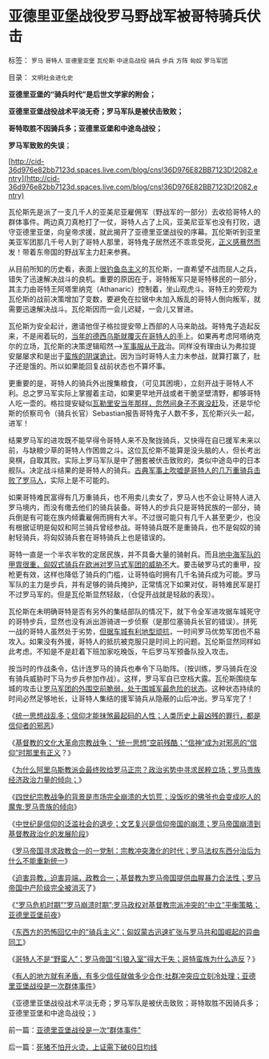 # 亚德里亚堡战役罗马野战军被哥特骑兵伏击

标签： `罗马` `哥特人` `亚德里亚堡` `瓦伦斯` `中途岛战役` `骑兵` `步兵` `方阵` `匈奴` `罗马军团` 

目录： `文明社会进化史`

**亚德里亚堡的“骑兵时代”是后世文学家的附会；**

**亚德里亚堡战役战术平淡无奇；罗马军队是被伏击致败；**

**哥特取胜不因骑兵多；亚德里亚堡和中途岛战役；**

**罗马军致败的失误**；

[http://cid-36d976e82bb7123d.spaces.live.com/blog/cns!36D976E82BB7123D!2082.entry](http://cid-36d976e82bb7123d.spaces.live.com/blog/cns!36D976E82BB7123D!2082.entry)

瓦伦斯先是派了一支几千人的亚美尼亚雇佣军（野战军的一部分）去收拾哥特人的群体事件。两边真刀真枪打了一仗，哥特人占了上风，亚美尼亚军也没有打败，退守亚德里亚堡，向皇帝求援，就此揭开了亚德里亚堡战役的序幕。瓦伦斯听到亚里美亚军团那几千号人到了哥特人那里，哥特鬼子居然还不乖乖受死，[正义感蓦然而](../../../2009/11/14/正义感也可以变得非常可怕.md)发！带着东帝国的野战军主力赶来参赛。

从目前所知的历史看，表面上[很钓鱼岛主义](http://darthvad.blog.sohu.com/162357438.html)的瓦伦斯，一直希望不战而屈人之兵，错失了迅速解决战斗的良机。重要的原因在于，哥特叛军只是哥特移民的一部分，其主力由哥特王阿塔里纳克（Athanaric）控制着，坐山观虎斗。哥特王的旁观为瓦伦斯的战前决策增加了变数，要避免在拉锯中未加入叛乱的哥特人倒向叛军，就需要迅速解决战斗。瓦伦斯因而一会儿迟疑，一会儿又冒进。

瓦伦斯为安全起计，邀请他侄子格拉提安带上西部的人马来助战。哥特鬼子造起反来，不是闹着玩的，[当年的德西乌斯就覆灭在哥特人的手](../../../2010/8/4/罗马皇帝对基督教的几次“迫害”是实在法冲突.md)上。如果再考虑阿塔纳克尔的立场，瓦伦斯的决策逻辑昭然——>[军事服从于政](../../../2008/2/20/大道无为，上善若水，——至胜无形.md)治。同样没有理由认为弗拉提安屡屡求和是出于[蛮族的阴谋诡计](../../../2008/11/27/血的教训：不要妖魔化敌人.md)。因为当时哥特人主力未参战，就算打赢了，肚子还是饿的。所以如果能回复战前状态也不算坏事。

更重要的是，哥特人的骑兵外出搜集粮食，（可见其困境），立刻开战于哥特人不利。总之罗马军实际上掌握着主动，如果更早地开战或者干脆坚壁清野，都够哥特人吃一壶的。格拉提安疑似[瓦勒里安当年那样，忽然间身子不爽没赶](../../../2010/10/4/罗马军队的打黑生意“不可一日无事”.md)及，还是华伦斯的侦察司令（骑兵长官）Sebastian报告哥特鬼子人数不多，瓦伦斯兴头一起，进军！

结果罗马军的进攻既不能早得令哥特人来不及聚拢骑兵，又快得在自已援军未来以前，与缺粮少草的哥特人作困兽之斗。这位瓦伦斯不能算是没头脑的人，但长考出臭棋，自取其败。实际上罗马军队是中了圈套被伏击致败的，类似中途岛中的日本舰队。决定战斗结果的是哥特人的骑兵。[古典军事上吹嘘是哥特人的几万重骑兵击败了罗马人](../../../2010/11/21/匈奴蒙古迅速扩张与罗马共和国崛起的异曲同工.md)，实际上是不可能的。

如果哥特难民富得有几万重骑兵，也不用卖儿卖女了，罗马人也不会让哥特人进入罗马境内，而没有缴去他们的骑兵装备。哥特人的步兵只是哥特民族的一部分，骑兵倒是有可能在族内倾囊雇佣而拥有大半。不过很可能只有几千人甚至更少，也没有根据证明是匈奴和阿兰骑兵曾经参战。哥特骑兵既不是重骑兵，也不是匈奴的骑射轻骑兵，将匈奴骑兵套在哥特骑兵上也是错误的。

哥特一直是一个半农半牧的定居民族，并不具备大量的骑射兵。而且[地中海军队的甲胄很重，匈奴式骑兵在欧洲对罗马式军团的威胁不](../../../2010/9/8/为什么罗马军团难以征服波斯？.md)大。要击破罗马式的重甲，投枪更有效，这样也降低了骑兵的门槛，让哥特临时拥有几千名骑兵成为可能。罗马军队的主力是步兵，并有足够的骑兵掩护，正常情况下如果对仗，哥特难民军是打不过罗马军的。但是瓦伦斯显然轻敌，（仓促开战就是轻敌的表现）。

瓦伦斯在未明确哥特是否有另外的集结部队的情况下，就下令全军进攻据车城死守的哥特步兵，显然也没有派出游骑进一步侦察（是那位塞骑兵长官的错误）。拼死一战的哥特人虽然处于劣势，[但据车城有利地型顽抗](../../../2010/9/9/攻城不怕坚，死的是民工.md)，一时间罗马优势军团也不易攻入。如果没有外援，哥特人的抵抗被克服只是时间上的问题。瓦伦斯显然同样如此考虑。不知是不是赶着下班加家吃晚饭，午后罗马军预备队投入攻击。

按当时的作战条令，估计连罗马的骑兵也奉令下马助阵。（按训练，罗马骑兵在没有骑兵威胁时下马为步兵参加作战）。这样，罗马军自已空档大露。瓦伦斯围绕车城的攻击让[罗马军团的外围空前脆弱，处于围城军最危险的状态](../../../2010/9/10/波斯“战略大反攻”换来空前大败仗.md)。这种状态持续的时间必然足够地长，让哥特人集结的援军骑兵从隐蔽的山后冲出。罗马军完了！

《[统一思想战乱多；信仰才能抹煞最起码的人性；人类历史上最凶残的罪行，都是信仰者的邪恶](../../../2010/11/19/统一思想战乱多；只有信仰才能抹煞人性.md)》

《[基督教的文化大革命宗教战争；
“统一思想”空前残酷；“信神”成为对邪恶的“信仰”时那里有正义](../../../2010/11/19/基督教罗马“统一思想”空前残酷，越来越残酷.md)？》

《[为什么阿里乌斯教派会最终败给罗马正宗？政治劣势中寻求民粹立场；罗马贵族经济政治力量的倾向；](../../../2010/11/20/基督教内战为什么阿里乌斯教派失败？.md)》

《[四世纪宗教战争的背景是市场完全崩溃的大饥荒；没饭吃的佛爷也会变成吃人的魔鬼;罗马贵族的倾向](../../../2010/11/20/四世纪基督教内战：没饭吃的天使变魔鬼.md)》

《[中世纪是信仰的泛滥社会的退步；文艺复兴是信仰帝国的崩溃；罗马帝国崩溃到基督教政治化的发展阶段](../../../2010/11/20/基督教中世纪是信仰的泛滥，社会的退步.md)》

《[罗马帝国寻求政教合一的一党制：宗教冲突激化的时代；罗马法权东西分治后为什么不能重新统一](../../../2010/11/21/政教合一的罗马无法重新统一.md)》

《[迫害异教，迫害异端，政教合一；基督教为罗马帝国提供血腥暴力合法性；罗马帝国中产阶级完全被消灭](../../../2010/11/21/基督教罗马：迫害异教，迫害异端，政教合一.md)了》

《[“罗马危机时期”“罗马崩溃时期”;罗马政权对基督教宗派冲突的“中立”平衡策略；亚德里亚堡前夜](../../../2010/11/21/罗马危机和崩溃时期，亚德里亚堡前夜.md)》

《[东西方的恐怖回忆中的“骑兵主义”；匈奴蒙古迅速扩张与罗马共和国崛起的异曲同工](../../../2010/11/21/匈奴蒙古迅速扩张与罗马共和国崛起的异曲同工.md)》

《[哥特人不是“野蛮人”；罗马帝国“引狼入室”得大于失；哥特蛮族为什么造反](../../../2010/11/22/亚德里亚堡的哥特人：罗马帝国“引狼入室”得大于失.md)？》

《[有人的地方就有矛盾，有多少信任就做多少合作;社群冲突应立刻冷处理；亚德里亚堡战役是一次群体事件](../../../2010/11/22/亚德里亚堡战役是一次“群体事件”.md)》

《亚德里亚堡战役战术平淡无奇；罗马军队是被伏击致败；哥特取胜不因骑兵多；亚德里亚堡和中途岛战役；》

前一篇：[亚德里亚堡战役是一次“群体事件”](../../../2010/11/22/亚德里亚堡战役是一次“群体事件”.md)

后一篇：[死猪不怕开火烫，上证需下破60日均线](../../../2010/11/23/死猪不怕开火烫，上证需下破60日均线.md)